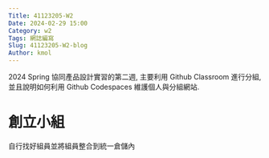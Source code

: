 ```yaml
---
Title: 41123205-W2
Date: 2024-02-29 15:00
Category: w2
Tags: 網誌編寫
Slug: 41123205-W2-blog
Author: kmol
---
```


2024 Spring 協同產品設計實習的第二週, 主要利用 Github Classroom 進行分組, 並且說明如何利用 Github Codespaces 維護個人與分組網站.

<!-- PELICAN_END_SUMMARY -->

# 創立小組
自行找好組員並將組員整合到統一倉儲內